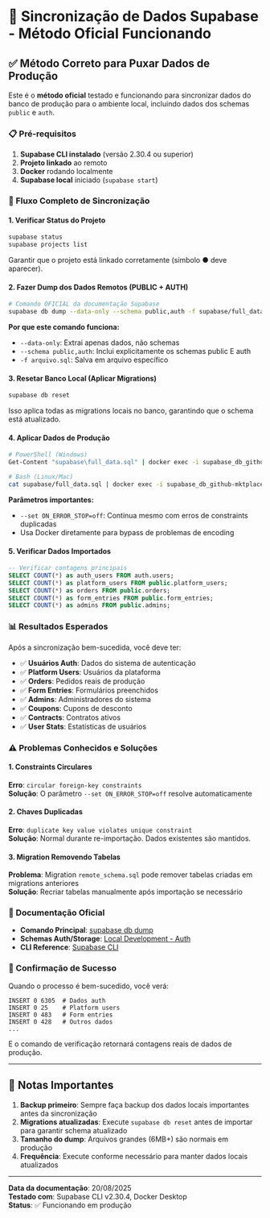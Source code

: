 # 🎯 Sincronização de Dados Supabase - Método Oficial Funcionando

## ✅ Método Correto para Puxar Dados de Produção

Este é o **método oficial** testado e funcionando para sincronizar dados do banco de produção para o ambiente local, incluindo dados dos schemas `public` e `auth`.

### 📋 Pré-requisitos

1. **Supabase CLI instalado** (versão 2.30.4 ou superior)
2. **Projeto linkado** ao remoto
3. **Docker** rodando localmente
4. **Supabase local** iniciado (`supabase start`)

### 🔄 Fluxo Completo de Sincronização

#### 1. Verificar Status do Projeto

```bash
supabase status
supabase projects list
```

Garantir que o projeto está linkado corretamente (símbolo ● deve aparecer).

#### 2. Fazer Dump dos Dados Remotos (PUBLIC + AUTH)

```bash
# Comando OFICIAL da documentação Supabase
supabase db dump --data-only --schema public,auth -f supabase/full_data.sql
```

**Por que este comando funciona:**
- `--data-only`: Extrai apenas dados, não schemas
- `--schema public,auth`: Inclui explicitamente os schemas public E auth
- `-f arquivo.sql`: Salva em arquivo específico

#### 3. Resetar Banco Local (Aplicar Migrations)

```bash
supabase db reset
```

Isso aplica todas as migrations locais no banco, garantindo que o schema está atualizado.

#### 4. Aplicar Dados de Produção

```bash
# PowerShell (Windows)
Get-Content "supabase\full_data.sql" | docker exec -i supabase_db_github-mktplace-v1 psql -U postgres -d postgres --set ON_ERROR_STOP=off

# Bash (Linux/Mac)
cat supabase/full_data.sql | docker exec -i supabase_db_github-mktplace-v1 psql -U postgres -d postgres --set ON_ERROR_STOP=off
```

**Parâmetros importantes:**
- `--set ON_ERROR_STOP=off`: Continua mesmo com erros de constraints duplicadas
- Usa Docker diretamente para bypass de problemas de encoding

#### 5. Verificar Dados Importados

```sql
-- Verificar contagens principais
SELECT COUNT(*) as auth_users FROM auth.users;
SELECT COUNT(*) as platform_users FROM public.platform_users;
SELECT COUNT(*) as orders FROM public.orders;
SELECT COUNT(*) as form_entries FROM public.form_entries;
SELECT COUNT(*) as admins FROM public.admins;
```

### 📊 Resultados Esperados

Após a sincronização bem-sucedida, você deve ter:

- ✅ **Usuários Auth**: Dados do sistema de autenticação
- ✅ **Platform Users**: Usuários da plataforma  
- ✅ **Orders**: Pedidos reais de produção
- ✅ **Form Entries**: Formulários preenchidos
- ✅ **Admins**: Administradores do sistema
- ✅ **Coupons**: Cupons de desconto
- ✅ **Contracts**: Contratos ativos
- ✅ **User Stats**: Estatísticas de usuários

### ⚠️ Problemas Conhecidos e Soluções

#### 1. Constraints Circulares
**Erro**: `circular foreign-key constraints`  
**Solução**: O parâmetro `--set ON_ERROR_STOP=off` resolve automaticamente

#### 2. Chaves Duplicadas  
**Erro**: `duplicate key value violates unique constraint`  
**Solução**: Normal durante re-importação. Dados existentes são mantidos.

#### 3. Migration Removendo Tabelas
**Problema**: Migration `remote_schema.sql` pode remover tabelas criadas em migrations anteriores  
**Solução**: Recriar tabelas manualmente após importação se necessário

### 🔗 Documentação Oficial

- **Comando Principal**: [supabase db dump](https://supabase.com/docs/reference/cli/supabase-db-dump)
- **Schemas Auth/Storage**: [Local Development - Auth](https://supabase.com/docs/guides/cli/local-development#use-auth-locally)
- **CLI Reference**: [Supabase CLI](https://supabase.com/docs/reference/cli)

### 🎉 Confirmação de Sucesso

Quando o processo é bem-sucedido, você verá:

```
INSERT 0 6305  # Dados auth
INSERT 0 25    # Platform users
INSERT 0 483   # Form entries
INSERT 0 428   # Outros dados
...
```

E o comando de verificação retornará contagens reais de dados de produção.

---

## 📝 Notas Importantes

1. **Backup primeiro**: Sempre faça backup dos dados locais importantes antes da sincronização
2. **Migrations atualizadas**: Execute `supabase db reset` antes de importar para garantir schema atualizado  
3. **Tamanho do dump**: Arquivos grandes (6MB+) são normais em produção
4. **Frequência**: Execute conforme necessário para manter dados locais atualizados

---

**Data da documentação**: 20/08/2025  
**Testado com**: Supabase CLI v2.30.4, Docker Desktop  
**Status**: ✅ Funcionando em produção
